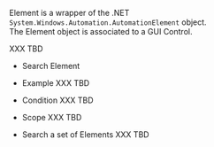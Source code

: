Element is a wrapper of the .NET `System.Windows.Automation.AutomationElement` object.   
The Element object is associated to a GUI Control. 

XXX TBD

* Search Element
 * Example
   XXX TBD
 * Condition
   XXX TBD
 * Scope
   XXX TBD

* Search a set of Elements
  XXX TBD


